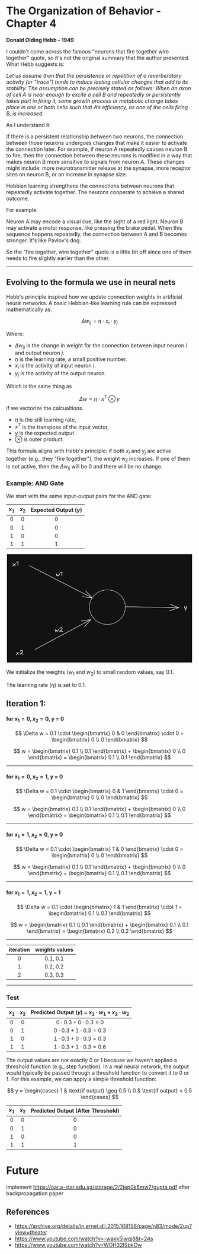 # The Organization of Behavior - Chapter 4

**Donald Olding Hebb - 1949**

I couldn't come across the famous "neurons that fire together wire together" quote, so it's not the original summary that the author presented. What Hebb suggests is:

*Let us assume then that the persistence or repetition of a reverberatory activity (or “trace”) tends to induce lasting cellular changes that add to its stability. The assumption can be precisely stated as follows: When an axon of cell A is near enough to excite a cell B and repeatedly or persistently takes part in firing it, some growth process or metabolic change takes place in one or both cells such that A’s efficiency, as one of the cells firing B, is increased.*

As I understand it: 

If there is a persistent relationship between two neurons, the connection between those neurons undergoes changes that make it easier to activate the connection later. For example, if neuron A repeatedly causes neuron B to fire, then the connection between these neurons is modified in a way that makes neuron B more sensitive to signals from neuron A. These changes might include: more neurotransmitter release at the synapse, more receptor sites on neuron B, or an increase in synapse size. 

Hebbian learning strengthens the connections between neurons that repeatedly activate together. The neurons cooperate to achieve a shared outcome.

For example:

Neuron A may encode a visual cue, like the sight of a red light. Neuron B may activate a motor response, like pressing the brake pedal. When this sequence happens repeatedly, the connection between A and B becomes stronger. It's like Pavlov's dog.

So the "fire together, wire together" quote is a little bit off since one of them needs to fire slightly earlier than the other.

---

## Evolving to the formula we use in neural nets

Hebb's principle inspired how we update connection weights in artificial neural networks. A basic Hebbian-like learning rule can be expressed mathematically as:

$$
\Delta w_{ij} = \eta \cdot x_i \cdot y_j
$$

Where:
- $\Delta w_{ij}$ is the change in weight for the connection between input neuron $i$ and output neuron $j$.
- $\eta$ is the learning rate, a small positive number.
- $x_i$ is the activity of input neuron $i$.
- $y_j$ is the activity of the output neuron.

Which is the same thing as 

$$ \Delta w = \eta \cdot x^T \otimes y $$
if we vectorize the calcualtions.

- $\eta$ is the still learning rate,
- $x^T$ is the transpose of the input vector,
- $y$ is the expected output.
- $\otimes$ is outer product.

This formula aligns with Hebb's principle: if both $x_i$ and $y_j$ are active together (e.g., they "fire together"), the weight $w_{ij}$ increases. If one of them is not active, then the $\Delta w_{ij}$ will be 0 and there will be no change. 

### Example: AND Gate

We start with the same input-output pairs for the AND gate:

<center>

| $x_1$ | $x_2$ | Expected Output ($y$) |
|:----:|:----:|:--------------------:|
|   0  |   0  |          0           |
|   0  |   1  |          0           |
|   1  |   0  |          0           |
|   1  |   1  |          1           |

</center>

<p align="center">
  <img src="./media/neuron.png" width="500">
</p>

We initialize the weights ($w_1$ and $w_2$) to small random values, say 0.1.

The learning rate ($\eta$) is set to 0.1.

## Iteration 1:

#### for $x_1 = 0, x_2 = 0$, y = 0

$$
\Delta w = 0.1 \cdot \begin{bmatrix} 0 & 0 \end{bmatrix} \cdot 0 = \begin{bmatrix} 0 \\ 0 \end{bmatrix}
$$

$$
w = \begin{bmatrix} 0.1 \\ 0.1 \end{bmatrix} + \begin{bmatrix} 0 \\ 0 \end{bmatrix} = \begin{bmatrix} 0.1 \\ 0.1 \end{bmatrix}
$$

---
#### for $x_1 = 0, x_2 = 1$, y = 0

$$
\Delta w = 0.1 \cdot \begin{bmatrix} 0 & 1 \end{bmatrix} \cdot 0 = \begin{bmatrix} 0 \\ 0 \end{bmatrix}
$$

$$
w = \begin{bmatrix} 0.1 \\ 0.1 \end{bmatrix} + \begin{bmatrix} 0 \\ 0 \end{bmatrix} = \begin{bmatrix} 0.1 \\ 0.1 \end{bmatrix}
$$

---
#### for $x_1 = 1, x_2 = 0$, y = 0

$$
\Delta w = 0.1 \cdot \begin{bmatrix} 1 & 0 \end{bmatrix} \cdot 0 = \begin{bmatrix} 0 \\ 0 \end{bmatrix}
$$

$$
w = \begin{bmatrix} 0.1 \\ 0.1 \end{bmatrix} + \begin{bmatrix} 0 \\ 0 \end{bmatrix} = \begin{bmatrix} 0.1 \\ 0.1 \end{bmatrix}
$$

---
#### for $x_1 = 1, x_2 = 1$, y = 1

$$
\Delta w = 0.1 \cdot \begin{bmatrix} 1 & 1 \end{bmatrix} \cdot 1 = \begin{bmatrix} 0.1 \\ 0.1 \end{bmatrix}
$$

$$
w = \begin{bmatrix} 0.1 \\ 0.1 \end{bmatrix} + \begin{bmatrix} 0.1 \\ 0.1 \end{bmatrix} = \begin{bmatrix} 0.2 \\ 0.2 \end{bmatrix}
$$

---
<center>

| iteration | weights values|
|:----:|:----:|
|   0  | 0.1, 0.1|
|   1  |0.2, 0.2|
|   2  |0.3, 0.3|
</center>

---

### Test

<center>

| $x_1$ | $x_2$ | Predicted Output ($y$) = $x_1 \cdot w_1 + x_2 \cdot w_2$ |
|:----:|:----:|:------------------------------------------------------:|
|   0  |   0  | $0 \cdot 0.3 + 0 \cdot 0.3 = 0$                        |
|   0  |   1  | $0 \cdot 0.3 + 1 \cdot 0.3 = 0.3$|
|   1  |   0  | $1 \cdot 0.3 + 0 \cdot 0.3 = 0.3$|
|   1  |   1  | $1 \cdot 0.3 + 1 \cdot 0.3 = 0.6$ |
</center>

The output values are not exactly 0 or 1 because we haven't applied a threshold function (e.g., step function). In a real neural network, the output would typically be passed through a threshold function to convert it to 0 or 1. For this example, we can apply a simple threshold function:

$$
y = \begin{cases} 
1 & \text{if output} \geq 0.5 \\
0 & \text{if output} < 0.5 
\end{cases}
$$

<center>

| $x_1$ | $x_2$ | Predicted Output (After Threshold) |
|:----:|:----:|:---------------------------------:|
|   0  |   0  | 0                                 |
|   0  |   1  | 0                                 |
|   1  |   0  | 0                                 |
|   1  |   1  | 1                                 |
</center>


# Future

implement https://oar.a-star.edu.sg/storage/2/2jep0k6mw7/gupta.pdf after backpropagation paper


## References

- https://archive.org/details/in.ernet.dli.2015.168156/page/n83/mode/2up?view=theater
- https://www.youtube.com/watch?v=-wakk5Iwqj8&t=24s
- https://www.youtube.com/watch?v=WOH32ISbkOw

